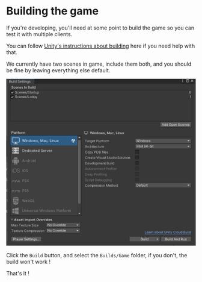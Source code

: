 # Building the game

If you're developing, you'll need at some point to build the game so you can test it with multiple clients.

You can follow [Unity's instructions about building](https://docs.unity3d.com/Manual/BuildSettings.html) here if you need help with that.

We currently have two scenes in game, include them both, and you should be fine by leaving everything else default.

![](<../../.gitbook/assets/image (4).png>)

Click the `Build` button, and select the `Builds/Game` folder, if you don't, the build won't work !

That's it !&#x20;
